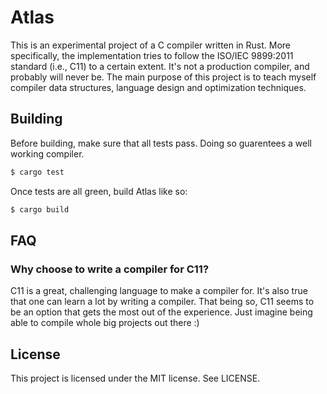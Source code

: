 # Atlas

This is an experimental project of a C compiler written in Rust. More
specifically, the implementation tries to follow the ISO/IEC 9899:2011
standard (i.e., C11) to a certain extent. It's not a production compiler,
and probably will never be. The main purpose of this project is to
teach myself compiler data structures, language design and optimization
techniques.

## Building

Before building, make sure that all tests pass. Doing so guarentees a well working compiler.

```bash
$ cargo test
```

Once tests are all green, build Atlas like so:

```bash
$ cargo build
```

## FAQ

### Why choose to write a compiler for C11?

C11 is a great, challenging language to make a compiler for. It's also
true that one can learn a lot by writing a compiler. That being so,
C11 seems to be an option that gets the most out of the experience.
Just imagine being able to compile whole big projects out there :)

## License

This project is licensed under the MIT license. See LICENSE.
